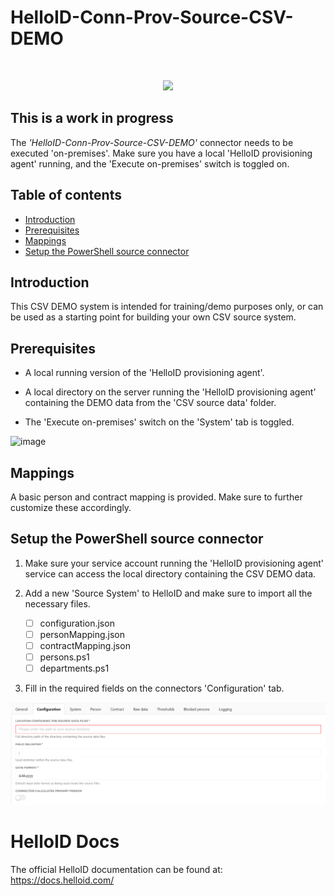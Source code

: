 # HelloID-Conn-Prov-Source-CSV-DEMO
<br />
<p align="center">
  <img src="https://www.tools4ever.nl/connector-logos/csv-logo.png">
</p>


## This is a work in progress

The _'HelloID-Conn-Prov-Source-CSV-DEMO'_ connector needs to be executed 'on-premises'. Make sure you have a local 'HelloID provisioning agent' running, and the 'Execute on-premises' switch is toggled on.

## Table of contents

* [Introduction](#introduction)
* [Prerequisites](#prerequisites)
* [Mappings](#mappings)
* [Setup the PowerShell source connector](#setup-the-powershell-source-connector)

## Introduction

This CSV DEMO system is intended for training/demo purposes only, or can be used as a starting point for building your own CSV source system.

## Prerequisites

- A local running version of the 'HelloID provisioning agent'.

- A local directory on the server running the 'HelloID provisioning agent' containing the DEMO data from the 'CSV source data' folder.

- The 'Execute on-premises' switch on the 'System' tab is toggled.

![image](./assets/hid.png)

## Mappings

A basic person and contract mapping is provided. Make sure to further customize these accordingly.

## Setup the PowerShell source connector

1. Make sure your service account running the 'HelloID provisioning agent' service can access the local directory containing the CSV DEMO data.

2. Add a new 'Source System' to HelloID and make sure to import all the necessary files.

    - [ ] configuration.json
    - [ ] personMapping.json
    - [ ] contractMapping.json
    - [ ] persons.ps1
    - [ ] departments.ps1

3. Fill in the required fields on the connectors 'Configuration' tab.

![image](./assets/config.png)

# HelloID Docs
The official HelloID documentation can be found at: https://docs.helloid.com/
